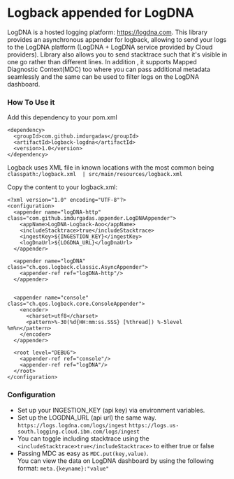 # Logback appended for LogDNA

LogDNA is a hosted logging platform: https://logdna.com.
This library provides an asynchronous appender for logback, allowing to send your logs to the LogDNA platform (LogDNA + LogDNA service provided by Cloud providers).
Library also allows you to send stacktrace such that it's visible in one go rather than different lines.
In addition , it supports Mapped Diagnostic Context(MDC) too where you can pass additional metadata seamlessly and the same can be used to filter logs on the LogDNA dashboard.


### How To Use it 

Add this dependency to your pom.xml

```
<dependency>
  <groupId>com.github.imdurgadas</groupId>
  <artifactId>logback-logdna</artifactId>
  <version>1.0</version>
</dependency>
```

Logback uses XML file in known locations with the most common being `classpath:/logback.xml  | src/main/resources/logback.xml`

Copy the content to your logback.xml:

    <?xml version="1.0" encoding="UTF-8"?>
    <configuration>
      <appender name="logDNA-http" class="com.github.imdurgadas.appender.LogDNAAppender">
        <appName>LogDNA-Logback-Aoo</appName>
        <includeStacktrace>true</includeStacktrace>
        <ingestKey>${INGESTION_KEY}</ingestKey>
        <logDnaUrl>${LOGDNA_URL}</logDnaUrl>
      </appender>
    
      <appender name="logDNA" class="ch.qos.logback.classic.AsyncAppender">
        <appender-ref ref="logDNA-http"/>
      </appender>
    
    
      <appender name="console" class="ch.qos.logback.core.ConsoleAppender">
        <encoder>
          <charset>utf8</charset>
          <pattern>%-30(%d{HH:mm:ss.SSS} [%thread]) %-5level %m%n</pattern>
        </encoder>
      </appender>
    
      <root level="DEBUG">
        <appender-ref ref="console"/>
        <appender-ref ref="logDNA"/>
      </root>
    </configuration>
    

 ### Configuration
* Set up your INGESTION_KEY (api key) via environment variables.
* Set up the LOGDNA_URL (api url) the same way.
 `https://logs.logdna.com/logs/ingest`
 `https://logs.us-south.logging.cloud.ibm.com/logs/ingest`
* You can toggle including stacktrace using the `<includeStacktrace>true</includeStacktrace>` to either true or false
* Passing MDC as easy as `MDC.put(key,value)`.  
You can view the data on LogDNA dashboard by using the following format:  `meta.{keyname}:"value"`